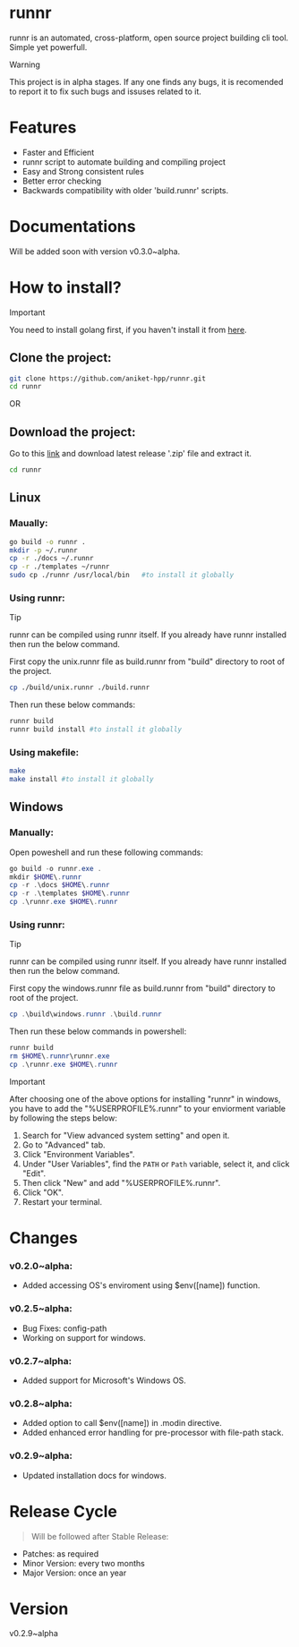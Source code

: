 # runnr
runnr is an automated, cross-platform, open source project building cli tool. Simple yet powerfull.

>[!WARNING]
>This project is in alpha stages. If any one finds any bugs, it is recomended to report it to fix such bugs and issuses related to it.

# Features

+ Faster and Efficient
+ runnr script to automate building and compiling project
+ Easy and Strong consistent rules
+ Better error checking
+ Backwards compatibility with older 'build.runnr' scripts.

# Documentations

Will be added soon with version v0.3.0~alpha.

# How to install?

>[!IMPORTANT]
>You need to install golang first, if you haven't install it from [here](https://go.dev/doc/install).

## Clone the project:
```bash
git clone https://github.com/aniket-hpp/runnr.git
cd runnr
```

OR

## Download the project:
Go to this [link](https://github.com/aniket-hpp/runnr.git) and download latest release '.zip' file and extract it.

```bash
cd runnr
```

## Linux
### Maually:
```bash
go build -o runnr .
mkdir -p ~/.runnr
cp -r ./docs ~/.runnr
cp -r ./templates ~/runnr
sudo cp ./runnr /usr/local/bin   #to install it globally
```

### Using runnr:
>[!TIP]
>runnr can be compiled using runnr itself. If you already have runnr installed then run the below command.

First copy the unix.runnr file as build.runnr from "build" directory to root of the project.

```bash
cp ./build/unix.runnr ./build.runnr
```

Then run these below commands:

```bash
runnr build
runnr build install #to install it globally
```

### Using makefile:
```bash
make
make install #to install it globally
```

## Windows
### Manually:
Open poweshell and run these following commands:

```powershell
go build -o runnr.exe .
mkdir $HOME\.runnr
cp -r .\docs $HOME\.runnr
cp -r .\templates $HOME\.runnr
cp .\runnr.exe $HOME\.runnr
```

### Using runnr:
>[!TIP]
>runnr can be compiled using runnr itself. If you already have runnr installed then run the below command.

First copy the windows.runnr file as build.runnr from "build" directory to root of the project.

```powershell
cp .\build\windows.runnr .\build.runnr
```

Then run these below commands in powershell:

```powershell
runnr build
rm $HOME\.runnr\runnr.exe
cp .\runnr.exe $HOME\.runnr
```

>[!IMPORTANT]
>After choosing one of the above options for installing "runnr" in windows, you have to add the "%USERPROFILE%\.runnr" to your enviorment variable by following the steps below:

1. Search for "View advanced system setting" and open it.
2. Go to "Advanced" tab.
3. Click "Environment Variables".
4. Under "User Variables", find the `PATH` or `Path` variable, select it, and click "Edit".
5. Then click "New" and add "%USERPROFILE%\.runnr".
6. Click "OK".
7. Restart your terminal.

# Changes

### v0.2.0~alpha:

+ Added accessing OS's enviroment using $env([name]) function.

### v0.2.5~alpha:

+ Bug Fixes: config-path
+ Working on support for windows.

### v0.2.7~alpha:

+ Added support for Microsoft's Windows OS.

### v0.2.8~alpha:

+ Added option to call $env([name]) in .modin directive.
+ Added enhanced error handling for pre-processor with file-path stack.

### v0.2.9~alpha:

+ Updated installation docs for windows.  

# Release Cycle

>Will be followed after Stable Release:
+ Patches: as required
+ Minor Version: every two months
+ Major Version: once an year

# Version

v0.2.9~alpha
